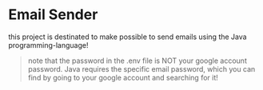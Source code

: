 # Email Sender

this project is destinated to make possible to send emails using the Java programming-language!

> note that the password in the .env file is NOT your google account password. Java requires the specific email password, which you can find by going to your google account and searching for it!